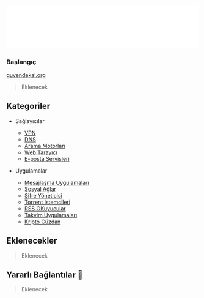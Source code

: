 ![Logo](images/logo.png)


### Başlangıç

[guvendekal.org](https://guvendekal.org/) 

> Eklenecek   

## Kategoriler

* Sağlayıcılar
    * [VPN](https://guvendekal.org/#/vpn)
    * [DNS](https://guvendekal.org/#/dns)
    * [Arama Motorları](https://guvendekal.org/#/arama)
    * [Web Tarayıcı](https://guvendekal.org/#/web)
    * [E-posta Servisleri](https://guvendekal.org/#/posta)

* Uygulamalar
    * [Mesajlaşma Uygulamaları](https://guvendekal.org/#/mesaj)
    * [Sosyal Ağlar](https://guvendekal.org/#/sosyal)
    * [Şifre Yöneticisi](https://guvendekal.org/#/sifre)
    * [Torrent İstemcileri](https://guvendekal.org/#/torrent)
    * [RSS OKuyucular](https://guvendekal.org/#/rss)
    * [Takvim Uygulamaları](https://guvendekal.org/#/takvim)
    * [Kripto Cüzdan](https://guvendekal.org/#/kripto)

## Eklenecekler

> Eklenecek    

## Yararlı Bağlantılar 🔗

> Eklenecek    


 

